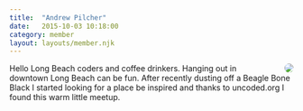 ```yaml
---
title:  "Andrew Pilcher"
date:   2015-10-03 10:18:00
category: member
layout: layouts/member.njk
---
```


<img style="float: right; margin-left: 20px; border-radius: 50%;" src="https://lh3.googleusercontent.com/-GhOvw34xQls/AAAAAAAAAAI/AAAAAAAABdI/rY_p67M4bD8/s120-c/photo.jpg">

Hello Long Beach coders and coffee drinkers. Hanging out in downtown Long Beach can be fun. After recently dusting off a Beagle Bone Black I started looking for a place be inspired and thanks to uncoded.org I found this warm little meetup. 